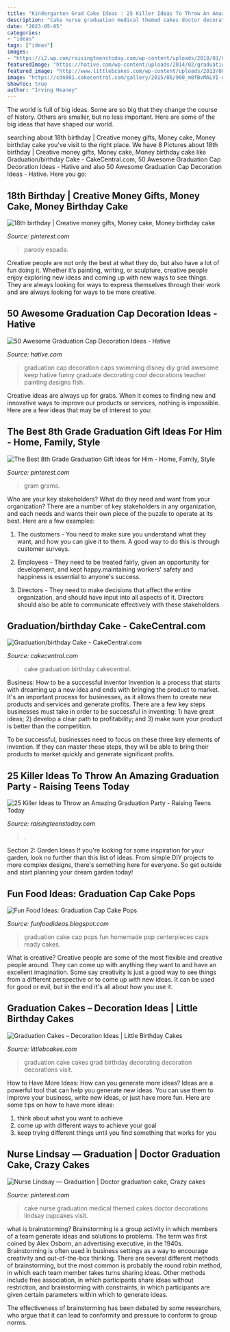 ```yaml
---
title: "Kindergarten Grad Cake Ideas : 25 Killer Ideas To Throw An Amazing Graduation Party"
description: "Cake nurse graduation medical themed cakes doctor decorations lindsay cupcakes visit"
date: "2023-05-05"
categories:
- "ideas"
tags: ["ideas"]
images:
- "https://i2.wp.com/raisingteenstoday.com/wp-content/uploads/2018/03/Grad-Inspire-17.jpg?resize=591%2C887&amp;ssl=1"
featuredImage: "https://hative.com/wp-content/uploads/2014/02/graduation-cap/graduation-cap-decoration-11.jpg"
featured_image: "http://www.littlebcakes.com/wp-content/uploads/2013/08/Graduation-Cake-Images.jpg"
image: "https://cdn001.cakecentral.com/gallery/2015/06/900_m0fBvMALVI-graduationbirthday-cake.jpg"
ShowToc: true
author: "Irving Heaney"
---
```



The world is full of big ideas. Some are so big that they change the course of history. Others are smaller, but no less important. Here are some of the big ideas that have shaped our world.

	

		
searching about 18th birthday | Creative money gifts, Money cake, Money birthday cake you've visit to the right place. We have 8 Pictures about 18th birthday | Creative money gifts, Money cake, Money birthday cake like Graduation/birthday Cake - CakeCentral.com, 50 Awesome Graduation Cap Decoration Ideas - Hative and also 50 Awesome Graduation Cap Decoration Ideas - Hative. Here you go:
		
    
## 18th Birthday | Creative Money Gifts, Money Cake, Money Birthday Cake

<img loading=lazy src="https://i.pinimg.com/736x/6a/b7/5f/6ab75f6ee4ce7a2fb51533bf2f4b0231.jpg" onerror="this.onerror=null;this.src='https://tse4.mm.bing.net/th?id=OIP.sxVkht70BtiYcOmO7TiWuwHaQA&amp;pid=15.1';" alt="18th birthday | Creative money gifts, Money cake, Money birthday cake">

_Source: pinterest.com_

>parody espada. 

	

Creative people are not only the best at what they do, but also have a lot of fun doing it. Whether it’s painting, writing, or sculpture, creative people enjoy exploring new ideas and coming up with new ways to see things. They are always looking for ways to express themselves through their work and are always looking for ways to be more creative.

    
## 50 Awesome Graduation Cap Decoration Ideas - Hative

<img loading=lazy src="https://hative.com/wp-content/uploads/2014/02/graduation-cap/graduation-cap-decoration-11.jpg" onerror="this.onerror=null;this.src='https://tse4.mm.bing.net/th?id=OIP.5OwXlZEYhchrk-T-mVEyeQHaJ4&amp;pid=15.1';" alt="50 Awesome Graduation Cap Decoration Ideas - Hative">

_Source: hative.com_

>graduation cap decoration caps swimming disney diy grad awesome keep hative funny graduate decorating cool decorations teacher painting designs fish. 

	

Creative ideas are always up for grabs. When it comes to finding new and innovative ways to improve our products or services, nothing is impossible. Here are a few ideas that may be of interest to you: 

    
## The Best 8th Grade Graduation Gift Ideas For Him - Home, Family, Style

<img loading=lazy src="https://i.pinimg.com/736x/be/75/67/be7567f700b5c4acecfd02790051fecb.jpg" onerror="this.onerror=null;this.src='https://tse4.mm.bing.net/th?id=OIP.b4rducN1n6mHMFoeI2_arQHaJ3&amp;pid=15.1';" alt="The Best 8th Grade Graduation Gift Ideas for Him - Home, Family, Style">

_Source: pinterest.com_

>gram grams. 

	

Who are your key stakeholders? What do they need and want from your organization?
There are a number of key stakeholders in any organization, and each needs and wants their own piece of the puzzle to operate at its best. Here are a few examples:
1. The customers - You need to make sure you understand what they want, and how you can give it to them. A good way to do this is through customer surveys.

2. Employees - They need to be treated fairly, given an opportunity for development, and kept happy.maintaining workers' safety and happiness is essential to anyone's success.

3. Directors - They need to make decisions that affect the entire organization, and should have input into all aspects of it. Directors should also be able to communicate effectively with these stakeholders.

    
## Graduation/birthday Cake - CakeCentral.com

<img loading=lazy src="https://cdn001.cakecentral.com/gallery/2015/06/900_m0fBvMALVI-graduationbirthday-cake.jpg" onerror="this.onerror=null;this.src='https://tse3.mm.bing.net/th?id=OIP.Q7I2kH2_1YzAasRpyTSGJQHaLH&amp;pid=15.1';" alt="Graduation/birthday Cake - CakeCentral.com">

_Source: cakecentral.com_

>cake graduation birthday cakecentral. 

	

Business: How to be a successful inventor
Invention is a process that starts with dreaming up a new idea and ends with bringing the product to market. It's an important process for businesses, as it allows them to create new products and services and generate profits.
There are a few key steps businesses must take in order to be successful in inventing: 1) have great ideas; 2) develop a clear path to profitability; and 3) make sure your product is better than the competition.

To be successful, businesses need to focus on these three key elements of invention. If they can master these steps, they will be able to bring their products to market quickly and generate significant profits.

    
## 25 Killer Ideas To Throw An Amazing Graduation Party - Raising Teens Today

<img loading=lazy src="https://i2.wp.com/raisingteenstoday.com/wp-content/uploads/2018/03/Grad-Inspire-17.jpg?resize=591%2C887&amp;ssl=1" onerror="this.onerror=null;this.src='https://tse2.mm.bing.net/th?id=OIP.LrbFdLp8VdhYvgEzA6hOCgHaLH&amp;pid=15.1';" alt="25 Killer Ideas to Throw an Amazing Graduation Party - Raising Teens Today">

_Source: raisingteenstoday.com_

>. 

	

Section 2: Garden Ideas
If you're looking for some inspiration for your garden, look no further than this list of ideas. From simple DIY projects to more complex designs, there's something here for everyone. So get outside and start planning your dream garden today!

    
## Fun Food Ideas: Graduation Cap Cake Pops

<img loading=lazy src="https://4.bp.blogspot.com/-qrJx8XIxIgg/TdCsYJDtekI/AAAAAAAAAH4/4YkfkxvkfCU/s1600/P5150038.JPG" onerror="this.onerror=null;this.src='https://tse4.mm.bing.net/th?id=OIP.SGjhbr6yR707a1_ASGIKZgHaFj&amp;pid=15.1';" alt="Fun Food Ideas: Graduation Cap Cake Pops">

_Source: funfoodideas.blogspot.com_

>graduation cake cap pops fun homemade pop centerpieces caps ready cakes. 

	

What is creative?
Creative people are some of the most flexible and creative people around. They can come up with anything they want to and have an excellent imagination. Some say creativity is just a good way to see things from a different perspective or to come up with new ideas. It can be used for good or evil, but in the end it's all about how you use it.

    
## Graduation Cakes – Decoration Ideas | Little Birthday Cakes

<img loading=lazy src="http://www.littlebcakes.com/wp-content/uploads/2013/08/Graduation-Cake-Images.jpg" onerror="this.onerror=null;this.src='https://tse1.mm.bing.net/th?id=OIP.yDS-yp1KfQP4wkGKhZ3-IgHaJ4&amp;pid=15.1';" alt="Graduation Cakes – Decoration Ideas | Little Birthday Cakes">

_Source: littlebcakes.com_

>graduation cake cakes grad birthday decorating decoration decorations visit. 

	

How to Have More Ideas: How can you generate more ideas?
Ideas are a powerful tool that can help you generate new ideas. You can use them to improve your business, write new ideas, or just have more fun. Here are some tips on how to have more ideas: 
1. think about what you want to achieve 
2. come up with different ways to achieve your goal 
3. keep trying different things until you find something that works for you 

    
## Nurse Lindsay — Graduation | Doctor Graduation Cake, Crazy Cakes

<img loading=lazy src="https://i.pinimg.com/originals/2b/95/77/2b9577aad916dbde8103a68388fe1376.jpg" onerror="this.onerror=null;this.src='https://tse2.mm.bing.net/th?id=OIP.3aXmmGXM_0Fj2L06JmvLcQDMEy&amp;pid=15.1';" alt="Nurse Lindsay — Graduation | Doctor graduation cake, Crazy cakes">

_Source: pinterest.com_

>cake nurse graduation medical themed cakes doctor decorations lindsay cupcakes visit. 

	

what is brainstorming?
Brainstorming is a group activity in which members of a team generate ideas and solutions to problems. The term was first coined by Alex Osborn, an advertising executive, in the 1940s. Brainstorming is often used in business settings as a way to encourage creativity and out-of-the-box thinking. 
There are several different methods of brainstorming, but the most common is probably the round robin method, in which each team member takes turns sharing ideas. Other methods include free association, in which participants share ideas without restriction, and brainstorming with constraints, in which participants are given certain parameters within which to generate ideas. 

The effectiveness of brainstorming has been debated by some researchers, who argue that it can lead to conformity and pressure to conform to group norms.

